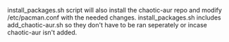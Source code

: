 install_packages.sh script will also install the chaotic-aur repo and modify /etc/pacman.conf with the needed changes.
install_packages.sh includes add_chaotic-aur.sh so they don't have to be ran seperately or incase chaotic-aur isn't added.

